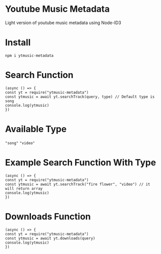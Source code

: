 # Youtube Music Metadata
Light version of youtube music metadata using Node-ID3

# Install
`npm i ytmusic-metadata`

# Search Function
```
(async () => {
const yt = require("ytmusic-metadata")
const ytmusic = await yt.searchTrack(query, type) // Default type is song
console.log(ytmusic)
})
```
# Available Type
`"song"`
`"video"`

# Example Search Function With Type
```
(async () => {
const yt = require("ytmusic-metadata")
const ytmusic = await yt.searchTrack("fire flower", "video") // it will return array
console.log(ytmusic)
})
```

# Downloads Function
```
(async () => {
const yt = require("ytmusic-metadata")
const ytmusic = await yt.downloads(query)
console.log(ytmusic)
})
```
